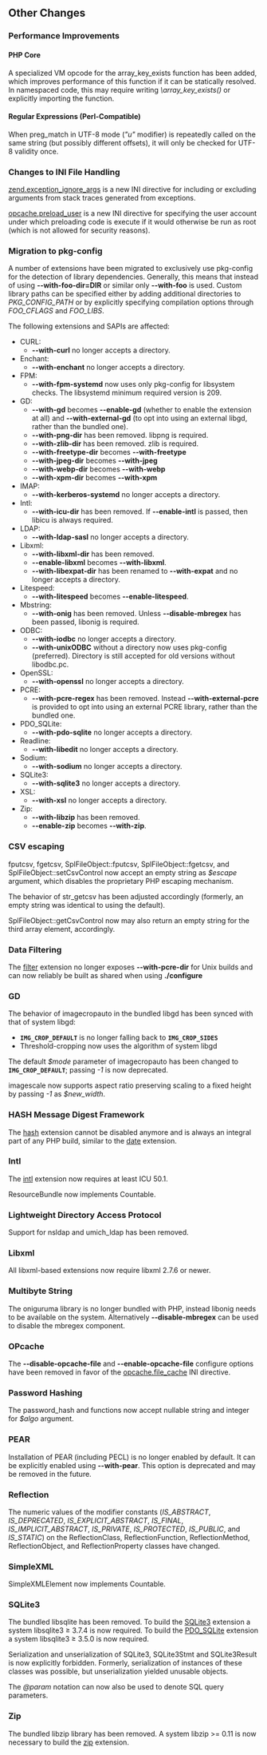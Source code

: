 Other Changes
-------------

### Performance Improvements

#### PHP Core

A specialized VM opcode for the <span
class="function">array\_key\_exists</span> function has been added,
which improves performance of this function if it can be statically
resolved. In namespaced code, this may require writing
*\\array\_key\_exists()* or explicitly importing the function.

#### Regular Expressions (Perl-Compatible)

When <span class="function">preg\_match</span> in UTF-8 mode (*"u"*
modifier) is repeatedly called on the same string (but possibly
different offsets), it will only be checked for UTF-8 validity once.

### Changes to INI File Handling

<a href="/ini/core.html#ini.zend.exception-ignore-args" class="link">zend.exception_ignore_args</a>
is a new INI directive for including or excluding arguments from stack
traces generated from exceptions.

<a href="/opcache/setup.html#" class="link">opcache.preload_user</a> is
a new INI directive for specifying the user account under which
preloading code is execute if it would otherwise be run as root (which
is not allowed for security reasons).

### Migration to pkg-config

A number of extensions have been migrated to exclusively use pkg-config
for the detection of library dependencies. Generally, this means that
instead of using **--with-foo-dir=DIR** or similar only **--with-foo**
is used. Custom library paths can be specified either by adding
additional directories to *PKG\_CONFIG\_PATH* or by explicitly
specifying compilation options through *FOO\_CFLAGS* and *FOO\_LIBS*.

The following extensions and SAPIs are affected:

-   <span class="simpara">CURL:</span>
    -   <span class="simpara"> **--with-curl** no longer accepts a
        directory. </span>
-   <span class="simpara">Enchant:</span>
    -   <span class="simpara"> **--with-enchant** no longer accepts a
        directory. </span>
-   <span class="simpara">FPM:</span>
    -   <span class="simpara"> **--with-fpm-systemd** now uses only
        pkg-config for libsystem checks. The libsystemd minimum required
        version is 209. </span>
-   <span class="simpara">GD:</span>
    -   <span class="simpara"> **--with-gd** becomes **--enable-gd**
        (whether to enable the extension at all) and
        **--with-external-gd** (to opt into using an external libgd,
        rather than the bundled one). </span>
    -   <span class="simpara"> **--with-png-dir** has been removed.
        libpng is required. </span>
    -   <span class="simpara"> **--with-zlib-dir** has been removed.
        zlib is required. </span>
    -   <span class="simpara"> **--with-freetype-dir** becomes
        **--with-freetype** </span>
    -   <span class="simpara"> **--with-jpeg-dir** becomes
        **--with-jpeg** </span>
    -   <span class="simpara"> **--with-webp-dir** becomes
        **--with-webp** </span>
    -   <span class="simpara"> **--with-xpm-dir** becomes **--with-xpm**
        </span>
-   <span class="simpara">IMAP:</span>
    -   <span class="simpara"> **--with-kerberos-systemd** no longer
        accepts a directory. </span>
-   <span class="simpara">Intl:</span>
    -   <span class="simpara"> **--with-icu-dir** has been removed. If
        **--enable-intl** is passed, then libicu is always required.
        </span>
-   <span class="simpara">LDAP:</span>
    -   <span class="simpara"> **--with-ldap-sasl** no longer accepts a
        directory. </span>
-   <span class="simpara">Libxml:</span>
    -   <span class="simpara"> **--with-libxml-dir** has been removed.
        </span>
    -   <span class="simpara"> **--enable-libxml** becomes
        **--with-libxml**. </span>
    -   <span class="simpara"> **--with-libexpat-dir** has been renamed
        to **--with-expat** and no longer accepts a directory. </span>
-   <span class="simpara">Litespeed:</span>
    -   <span class="simpara"> **--with-litespeed** becomes
        **--enable-litespeed**. </span>
-   <span class="simpara">Mbstring:</span>
    -   <span class="simpara"> **--with-onig** has been removed. Unless
        **--disable-mbregex** has been passed, libonig is required.
        </span>
-   <span class="simpara">ODBC:</span>
    -   <span class="simpara"> **--with-iodbc** no longer accepts a
        directory. </span>
    -   <span class="simpara"> **--with-unixODBC** without a directory
        now uses pkg-config (preferred). Directory is still accepted for
        old versions without libodbc.pc. </span>
-   <span class="simpara">OpenSSL:</span>
    -   <span class="simpara"> **--with-openssl** no longer accepts a
        directory. </span>
-   <span class="simpara">PCRE:</span>
    -   <span class="simpara"> **--with-pcre-regex** has been removed.
        Instead **--with-external-pcre** is provided to opt into using
        an external PCRE library, rather than the bundled one. </span>
-   <span class="simpara">PDO\_SQLite:</span>
    -   <span class="simpara"> **--with-pdo-sqlite** no longer accepts a
        directory. </span>
-   <span class="simpara">Readline:</span>
    -   <span class="simpara"> **--with-libedit** no longer accepts a
        directory. </span>
-   <span class="simpara">Sodium:</span>
    -   <span class="simpara"> **--with-sodium** no longer accepts a
        directory. </span>
-   <span class="simpara">SQLite3:</span>
    -   <span class="simpara"> **--with-sqlite3** no longer accepts a
        directory. </span>
-   <span class="simpara">XSL:</span>
    -   <span class="simpara"> **--with-xsl** no longer accepts a
        directory. </span>
-   <span class="simpara">Zip:</span>
    -   <span class="simpara"> **--with-libzip** has been removed.
        </span>
    -   <span class="simpara"> **--enable-zip** becomes **--with-zip**.
        </span>

### CSV escaping

<span class="function">fputcsv</span>, <span
class="function">fgetcsv</span>, <span
class="methodname">SplFileObject::fputcsv</span>, <span
class="methodname">SplFileObject::fgetcsv</span>, and <span
class="methodname">SplFileObject::setCsvControl</span> now accept an
empty string as *$escape* argument, which disables the proprietary PHP
escaping mechanism.

The behavior of <span class="function">str\_getcsv</span> has been
adjusted accordingly (formerly, an empty string was identical to using
the default).

<span class="methodname">SplFileObject::getCsvControl</span> now may
also return an empty string for the third array element, accordingly.

### Data Filtering

The <a href="/book/filter.html" class="link">filter</a> extension no
longer exposes **--with-pcre-dir** for Unix builds and can now reliably
be built as shared when using **./configure**

### GD

The behavior of <span class="function">imagecropauto</span> in the
bundled libgd has been synced with that of system libgd:

-   <span class="simpara"> **`IMG_CROP_DEFAULT`** is no longer falling
    back to **`IMG_CROP_SIDES`** </span>
-   <span class="simpara"> Threshold-cropping now uses the algorithm of
    system libgd </span>

The default *$mode* parameter of <span
class="function">imagecropauto</span> has been changed to
**`IMG_CROP_DEFAULT`**; passing *-1* is now deprecated.

<span class="function">imagescale</span> now supports aspect ratio
preserving scaling to a fixed height by passing *-1* as *$new\_width*.

### HASH Message Digest Framework

The <a href="/book/hash.html" class="link">hash</a> extension cannot be
disabled anymore and is always an integral part of any PHP build,
similar to the <a href="/book/datetime.html" class="link">date</a>
extension.

### Intl

The <a href="/book/intl.html" class="link">intl</a> extension now
requires at least ICU 50.1.

<span class="classname">ResourceBundle</span> now implements <span
class="interfacename">Countable</span>.

### Lightweight Directory Access Protocol

Support for nsldap and umich\_ldap has been removed.

### Libxml

All libxml-based extensions now require libxml 2.7.6 or newer.

### Multibyte String

The oniguruma library is no longer bundled with PHP, instead libonig
needs to be available on the system. Alternatively **--disable-mbregex**
can be used to disable the mbregex component.

### OPcache

The **--disable-opcache-file** and **--enable-opcache-file** configure
options have been removed in favor of the
<a href="/opcache/setup.html#" class="link">opcache.file_cache</a> INI
directive.

### Password Hashing

The <span class="function">password\_hash</span> and <span
class="function"></span> functions now accept nullable <span
class="type">string</span> and <span class="type">integer</span> for
*$algo* argument.

### PEAR

Installation of PEAR (including PECL) is no longer enabled by default.
It can be explicitly enabled using **--with-pear**. This option is
deprecated and may be removed in the future.

### Reflection

The numeric values of the modifier constants (*IS\_ABSTRACT*,
*IS\_DEPRECATED*, *IS\_EXPLICIT\_ABSTRACT*, *IS\_FINAL*,
*IS\_IMPLICIT\_ABSTRACT*, *IS\_PRIVATE*, *IS\_PROTECTED*, *IS\_PUBLIC*,
and *IS\_STATIC*) on the <span class="classname">ReflectionClass</span>,
<span class="classname">ReflectionFunction</span>, <span
class="classname">ReflectionMethod</span>, <span
class="classname">ReflectionObject</span>, and <span
class="classname">ReflectionProperty</span> classes have changed.

### SimpleXML

<span class="classname">SimpleXMLElement</span> now implements <span
class="interfacename">Countable</span>.

### SQLite3

The bundled libsqlite has been removed. To build the
<a href="/book/sqlite3.html" class="link">SQLite3</a> extension a system
libsqlite3 ≥ 3.7.4 is now required. To build the
<a href="/book/pdo.html#SQLite%20(PDO)" class="link">PDO_SQLite</a>
extension a system libsqlite3 ≥ 3.5.0 is now required.

Serialization and unserialization of <span
class="classname">SQLite3</span>, <span
class="classname">SQLite3Stmt</span> and <span
class="classname">SQLite3Result</span> is now explicitly forbidden.
Formerly, serialization of instances of these classes was possible, but
unserialization yielded unusable objects.

The *@param* notation can now also be used to denote SQL query
parameters.

### Zip

The bundled libzip library has been removed. A system libzip \>= 0.11 is
now necessary to build the <a href="/book/zip.html" class="link">zip</a>
extension.
